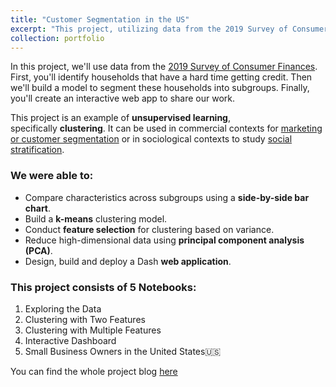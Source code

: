 ```yaml
---
title: "Customer Segmentation in the US"
excerpt: "This project, utilizing data from the 2019 Survey of Consumer Finances and employing unsupervised learning techniques, aims to identify and segment households struggling to access credit. The business case extends to various sectors: financial services can tailor products, marketing can target specific consumer segments, credit scoring can become more precise, policymakers can enhance financial inclusion initiatives, and social researchers can gain insights into socioeconomic disparities. Ultimately, this project has the potential to improve financial access, customer engagement, and informed decision-making across industries while addressing the challenges faced by underserved households.<br/><img src='/images/AB-Test (Small).jpg'>"
collection: portfolio
---
```


In this project, we'll use data from the [2019 Survey of Consumer Finances](https://www.federalreserve.gov/econres/scfindex.htm). First, you'll identify households that have a hard time getting credit. Then we'll build a model to segment these households into subgroups. Finally, you'll create an interactive web app to share our work.

This project is an example of **unsupervised learning**, specifically **clustering**. It can be used in commercial contexts for [marketing or customer segmentation](https://en.wikipedia.org/wiki/Market_segmentation) or in sociological contexts to study [social stratification](https://en.wikipedia.org/wiki/Social_stratification).

### We were able to:      
- Compare characteristics across subgroups using a **side-by-side bar chart**.
- Build a **k-means** clustering model.
- Conduct **feature selection** for clustering based on variance.
- Reduce high-dimensional data using **principal component analysis (PCA)**.
- Design, build and deploy a Dash **web application**.

### This project consists of 5 Notebooks:
1. Exploring the Data
2. Clustering with Two Features
3. Clustering with Multiple Features
4. Interactive Dashboard
5. Small Business Owners in the United States🇺🇸

You can find the whole project blog [here](https://www.notion.so/Project_6-8362f47d1b7f4b698f1a576c70d49307)
